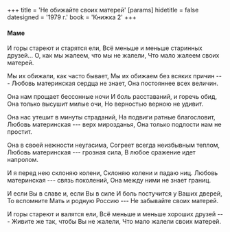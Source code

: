 +++
title = 'Не обижайте своих матерей'
[params]
  hidetitle = false
  datesigned = '1979 г.'
  book = 'Книжка 2'
+++
<!-- Не обижайте своих матерей -->

#### Маме

И горы стареют и старятся ели,
Всё меньше и меньше старинных друзей...
О, как мы жалеем, что мы не жалели,
Что мало жалеем своих матерей.

Мы их обижали, как часто бывает,
Мы их обижаем без всяких причин ---
Любовь материнская сердца не знает,
Она постояннее всех величин.

Она нам прощает бессонные ночи
И боль расставаний, и горечь обид,
Она только высушит милые очи,
Но верностью верною не удивит.

Она нас утешит в минуты страданий,
На подвиги ратные благословит,
Любовь материнская --- верх мирозданья,
Она только подлости нам не простит.

Она в своей нежности неугасима,
Согреет всегда неизбывным теплом,
Любовь материнская --- грозная сила,
В любое сражение идет напролом.

И я перед нею склоняю колени,
Склоняю колени и падаю ниц.
Любовь материнская --- связь поколений,
Она между ними не знает границ.

И если Вы в славе и, если Вы в силе
И боль постучится у Ваших дверей,
То вспомните Мать и родную Россию ---
Не забывайте своих матерей.

И горы стареют и валятся ели,
Всё меньше и меньше хороших друзей ---
Живите же так, чтобы Вы не жалели,
Что мало жалели своих матерей.

<!-- 1979 г. -->
<!-- Книжка 2 -->
<!-- Издано 1998 -->
